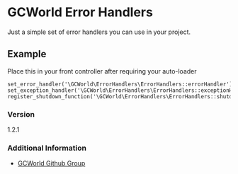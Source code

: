# GCWorld Error Handlers

Just a simple set of error handlers you can use in your project.

## Example

Place this in your front controller after requiring your auto-loader

	set_error_handler('\GCWorld\ErrorHandlers\ErrorHandlers::errorHandler');
	set_exception_handler('\GCWorld\ErrorHandlers\ErrorHandlers::exceptionHandler');
	register_shutdown_function('\GCWorld\ErrorHandlers\ErrorHandlers::shutdownHandler');

### Version
1.2.1

### Additional Information

* [GCWorld Github Group](https://github.com/KongHack)